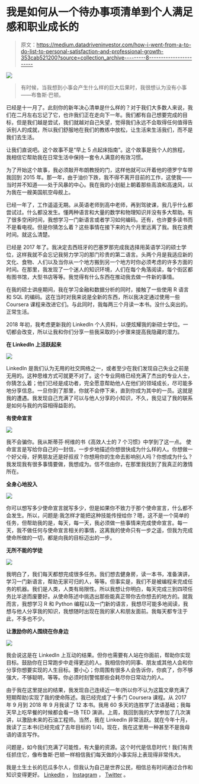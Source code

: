 # 我是如何从一个待办事项清单到个人满足感和职业成长的

> 原文：<https://medium.datadriveninvestor.com/how-i-went-from-a-to-do-list-to-personal-satisfaction-and-professional-growth-353cab521200?source=collection_archive---------8----------------------->

![](img/9caa09cdf1a8778f0526483b28dec26e.png)

> 有时候，当我想到小事会产生什么样的巨大后果时，我很想认为没有小事——布鲁斯·巴顿。

已经是十一月了。此刻你的新年决心清单是什么样的？对于我们大多数人来说，我们在二月左右忘记了它，也许我们正在走向下一年。我们都有自己想要完成的目标，但是我们越是尝试，我们就越对自己失望，觉得我们永远不会取得任何值得告诉别人的成就，所以我们舒服地在我们的教练中放松，让生活来生活我们，而不是我们去生活。

让我们直说吧。这个故事不是“早上 5 点起床指南”。这个故事是我个人的旅程，我相信它帮助我在日常生活中保持一套令人满意的有效习惯。

为了开始这个故事，我必须敲开布朗教授的门，这样他就可以开着他的德罗宁车带我回到 2015 年。那一年，由于油价下跌，我不得不离开目前的工作，这使我——当时并不知道——处于风暴的中心。我在我的小划艇上朝着那些高浪和高速风，以为我在一艘美国航空母舰上。

已经一年了，工作遥遥无期。从英语老师到高中老师，再到驾驶课，我几乎什么都尝试过。什么都没发生。懂两种语言和大量的数学和物理知识并没有多大帮助。有了很多空闲时间，我想学习一门新语言或者学习如何编码。还有，也许要多读书而不是看电视。但是你猜怎么着？这些事情在接下来的九个月里远离了我。我在浪费时间。就这么清楚。

已经是 2017 年了。我决定去西班牙的巴塞罗那完成我选择用英语学习的硕士学位，这样我就不会忘记我努力学习的那门珍贵的第二语言。头两个月是我适应新的文化、食物、人们以及当你从一个地方搬到另一个地方时你必须考虑的许多方面的时间。在那里，我发现了一个迷人的知识环境，人们在每个角落阅读，每个街区都有图书馆，大型书店等等。我觉得有什么东西在推动我去做一件新的事情。

在我的硕士讲座期间，我在学习金融和数据分析的同时，接触了一些使用 R 语言和 SQL 的编码。这在当时对我来说是全新的东西，所以我决定通过使用一些 Coursera 课程来改进它们。与此同时，我每两三个月读一本书。没什么突出的。正常生活。

2018 年初，我考虑更新我的 LinkedIn 个人资料，以便炫耀我的新硕士学位。一切都会改变，所以让我和你们分享一些我采取的小步骤来提高我隐藏的潜力。

**在 LinkedIn 上活跃起来**

![](img/714a038a20fb4230fb82710655b906e1.png)

LinkedIn 是我们认为无用的社交网络之一，或者至少在我们发现自己失业之前是无用的。这种思维方式可就更不对了。这个专业网络已经充满了杰出的专业人士，你猜怎么着；他们已经是成功者，完全愿意帮助他人在他们的领域成长，尽可能多地分享信息。一旦你到了那里，你就不会停下来，直到你成为其中的一员。这就是我的遭遇。我发现自己充满了可以与他人分享的小知识，不久，我见证了我的联系是如何与我的内容相得益彰的。

**有使命宣言**

![](img/5280607c949904965b5f0227a962fe1b.png)

我不会骗你。我从斯蒂芬·柯维的书《高效人士的 7 个习惯》中学到了这一点。
使命宣言是写给你自己的一封信，一步步地描述你想很快成为什么样的人。你想做一个好父母，好男朋友还是好叔叔？你想用你的生命去影响别人吗？你想成为什么？我发现我有很多事情要做，我想成为。信不信由你，在那里我找到了我真正的激情所在。

**全身心地投入**

![](img/5ff222f4366bfd4455a4f3bd3f35e59b.png)

你可以想写多少使命宣言就写多少，但是如果你不致力于那个使命宣言，什么都不会发生。所以，问题是:我怎样才能把这种技能传授给你？嗯，这不是一个简单的任务，但帮助我的是，每天，每一天，我必须做一些事情来完成使命宣言。每一天，我不做任何与使命宣言相关的事情，这离我的使命只有一步之遥，但我为完成使命所做的一切，都是向我的目标迈出的一步。

**无所不能的学徒**

![](img/2a441c19705ba27d0b5fe92d2df0bd38.png)

我明白了，我们每天都想完成很多任务。我们想去健身房，读一本书，准备演讲，学习一门新语言，帮助无家可归的人，等等。但事实是，我们不是被编程来完成任务的机器。我们是人类，人类有局限性。所以我想让你明白，每天完成三到四项任务比半途而废要好。从使命陈述中挑选出那些能真正带你去你想去的地方的。就我而言，我想学习 R 和 Python 编程以及一门新的语言，我想尽可能多地阅读，我想与他人分享我的知识，我想随时出现在我的家人和朋友面前。我每天都专注于此，不多也不少。

**让激励你的人围绕在你身边**

![](img/8707f28253e3f0a756253c4df7bd9517.png)

我会说这是在 LinkedIn 上互动的结果。但你也需要有人站在你面前，帮助你实现目标。鼓励你在日常跑步中走得更远的人。我相信你的同事、朋友或其他人会和你分享你想要实现的人生目标。要小心；你周围有很多人会告诉你，你疯了，你不够强大，不够聪明，等等。你必须时刻警惕那些会耗尽你日常动力的人。

由于我在这里提出的结果，我发现自己连续近一年(所以你不认为这篇文章充满了短期帮助)实现了我的使命陈述。我已经完成了十多门 Coursera 课程。从 2017 年 9 月到 2018 年 9 月我读了 12 本书。我用 60 多天的连胜学了法语基础；我每天早上吃早餐的时候都会看一场 TED 演讲。上周，我回到我的大学参加了几次演讲，以激励未来的石油工程师。当然，我在 LinkedIn 非常活跃。就在今年十月，我读了三本书(已经完成了去年目标的 1/4)。现在，我在这里用一种甚至不是我母语的语言写作。

问题是，如今我们充满了可能性，有大量的资源。这个时代是信息时代！我们有责任抓住它，像布鲁斯·巴顿一样相信我们每天做的小事实际上表现得非常伟大。

我是土生土长的厄瓜多尔人，但我认为自己是世界公民，相信总有时间通过合作和知识变得更好。 [LinkedIn](https://www.linkedin.com/in/marco-brito-f/) ， [Instagram](https://www.instagram.com/marcobf30/) ， [Twitter](https://twitter.com/marcobfec) 。